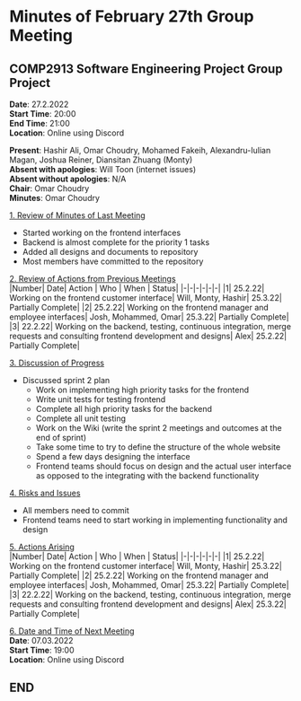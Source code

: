 # Minutes of February 27th Group Meeting
## COMP2913 Software Engineering Project Group Project
**Date**: 27.2.2022  
**Start Time**: 20:00  
**End Time**: 21:00  
**Location**: Online using Discord

**Present**: Hashir Ali, Omar Choudry, Mohamed Fakeih, Alexandru-Iulian Magan, Joshua Reiner, Diansitan Zhuang (Monty)  
**Absent with apologies**: Will Toon (internet issues)  
**Absent without apologies**: N/A  
**Chair**: Omar Choudry  
**Minutes**: Omar Choudry

<u>1. Review of Minutes of Last Meeting</u>
- Started working on the frontend interfaces
- Backend is almost complete for the priority 1 tasks
- Added all designs and documents to repository
- Most members have committed to the repository

<u>2. Review of Actions from Previous Meetings</u>  
|Number| Date| Action | Who | When | Status|
|-|-|-|-|-|-|
|1| 25.2.22| Working on the frontend customer interface| Will, Monty, Hashir| 25.3.22| Partially Complete|
|2| 25.2.22| Working on the frontend manager and employee interfaces| Josh, Mohammed, Omar| 25.3.22| Partially Complete|
|3| 22.2.22| Working on the backend, testing, continuous integration, merge requests and consulting frontend development and designs| Alex| 25.2.22| Partially Complete|

<u>3. Discussion of Progress</u>
- Discussed sprint 2 plan
    - Work on implementing high priority tasks for the frontend
    - Write unit tests for testing frontend
    - Complete all high priority tasks for the backend
    - Complete all unit testing
    - Work on the Wiki (write the sprint 2 meetings and outcomes at the end of sprint)
    - Take some time to try to define the structure of the whole website
    - Spend a few days designing the interface
    - Frontend teams should focus on design and the actual user interface as opposed to the integrating with the backend functionality


<u>4. Risks and Issues</u>
- All members need to commit
- Frontend teams need to start working in implementing functionality and design


<u>5. Actions Arising</u>  
|Number| Date| Action | Who | When | Status|
|-|-|-|-|-|-|
|1| 25.2.22| Working on the frontend customer interface| Will, Monty, Hashir| 25.3.22| Partially Complete|
|2| 25.2.22| Working on the frontend manager and employee interfaces| Josh, Mohammed, Omar| 25.3.22| Partially Complete|
|3| 22.2.22| Working on the backend, testing, continuous integration, merge requests and consulting frontend development and designs| Alex| 25.3.22| Partially Complete|

<u>6. Date and Time of Next Meeting</u>  
**Date**: 07.03.2022  
**Start Time**: 19:00  
**Location**: Online using Discord
## END